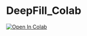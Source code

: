 # DeepFill_Colab


[![Open In Colab](https://colab.research.google.com/assets/colab-badge.svg)](https://colab.research.google.com/drive/1SiQJyqdOdZFruOq11Ymyqp608TJ7BrdZ#scrollTo=j2eFN56JZwxy)


